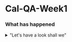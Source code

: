 # Cal-QA-Week1

### What has happened

<details>
  <summary>"Let's have a look shall we"</summary>
Added some text files\
Practiced with reverting files (evidence deleted)\
Got upset at VIM and config to Nano\
Used a group repo successfully
<details>

I have added the needed text to the python file so we get:

<img width="400" height="275" src="https://user-images.githubusercontent.com/100779521/156581377-305ea286-bcb5-4410-bf8d-cc40202c1b85.jpg">
